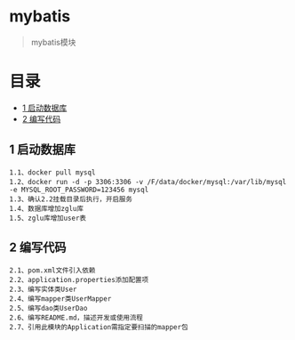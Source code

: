 # mybatis
> mybatis模块

# 目录
* [1 启动数据库](#01)
* [2 编写代码](#02)

## <div id="01"></div>
## 1 启动数据库
    1.1、docker pull mysql
    1.2、docker run -d -p 3306:3306 -v /F/data/docker/mysql:/var/lib/mysql -e MYSQL_ROOT_PASSWORD=123456 mysql
    1.3、确认2.2挂载目录后执行，开启服务
    1.4、数据库增加zglu库
    1.5、zglu库增加user表

## <div id="02"></div>
## 2 编写代码
    2.1、pom.xml文件引入依赖
    2.2、application.properties添加配置项
    2.3、编写实体类User
    2.4、编写mapper类UserMapper
    2.5、编写dao类UserDao
    2.6、编写README.md，描述开发或使用流程
    2.7、引用此模块的Application需指定要扫描的mapper包